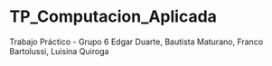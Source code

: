 # TP_Computacion_Aplicada
Trabajo Práctico - Grupo 6
Edgar Duarte,
Bautista Maturano,
Franco Bartolussi,
Luisina Quiroga
